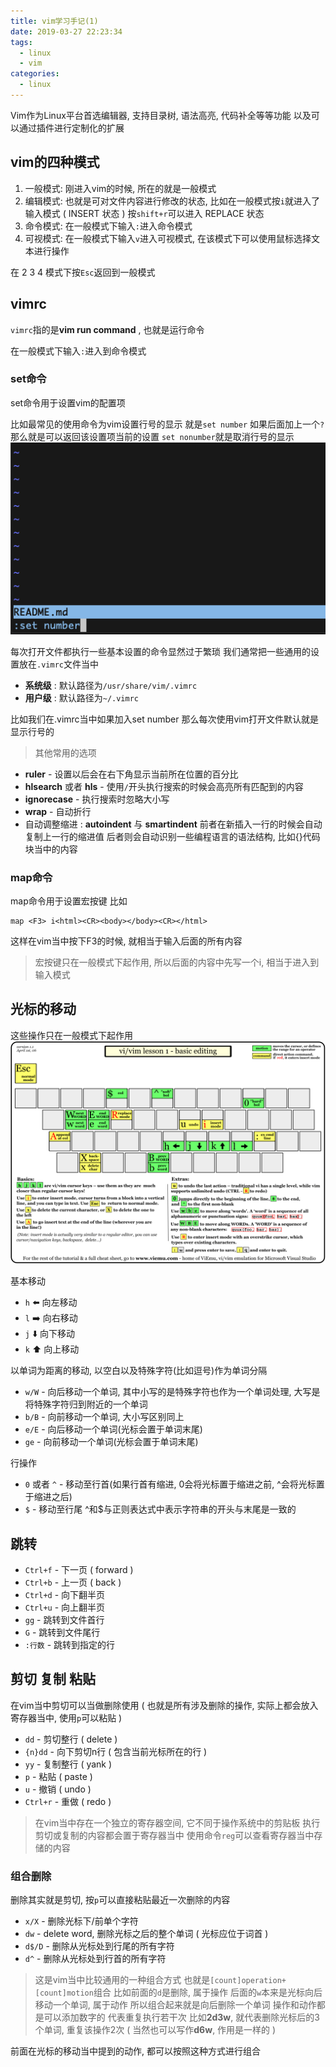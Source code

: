 ```yaml
---
title: vim学习手记(1)
date: 2019-03-27 22:23:34
tags: 
  - linux
  - vim
categories: 
  - linux
---
```


Vim作为Linux平台首选编辑器, 支持目录树, 语法高亮, 代码补全等等功能
以及可以通过插件进行定制化的扩展
<!--more-->
## vim的四种模式
1. 一般模式: 刚进入vim的时候, 所在的就是一般模式
2. 编辑模式: 也就是可对文件内容进行修改的状态, 比如在一般模式按`i`就进入了输入模式 ( INSERT 状态 )
按`shift+r`可以进入 REPLACE 状态
3. 命令模式: 在一般模式下输入`:`进入命令模式
4. 可视模式: 在一般模式下输入`v`进入可视模式, 在该模式下可以使用鼠标选择文本进行操作

在 2 3 4 模式下按`Esc`返回到一般模式

## vimrc
`vimrc`指的是**vim run command** , 也就是运行命令

在一般模式下输入`:`进入到命令模式

### set命令
set命令用于设置vim的配置项

比如最常见的使用命令为vim设置行号的显示
就是`set number`
如果后面加上一个`?` 那么就是可以返回该设置项当前的设置
`set nonumber`就是取消行号的显示
![vimrc](/images/linux/vimrc.png)


每次打开文件都执行一些基本设置的命令显然过于繁琐
我们通常把一些通用的设置放在`.vimrc`文件当中
+ **系统级** : 默认路径为`/usr/share/vim/.vimrc`
+ **用户级** : 默认路径为`~/.vimrc`

比如我们在.vimrc当中如果加入set number
那么每次使用vim打开文件默认就是显示行号的

> 其他常用的选项
+ **ruler** - 设置以后会在右下角显示当前所在位置的百分比
+ **hlsearch** 或者 **hls** - 使用`/`开头执行搜索的时候会高亮所有匹配到的内容
+ **ignorecase** - 执行搜索时忽略大小写
+ **wrap** - 自动折行
+ 自动调整缩进 : **autoindent** 与 **smartindent**
前者在新插入一行的时候会自动复制上一行的缩进值
后者则会自动识别一些编程语言的语法结构, 比如{}代码块当中的内容

### map命令
map命令用于设置宏按键
比如
```
map <F3> i<html><CR><body></body><CR></html>
```
这样在vim当中按下F3的时候, 就相当于输入后面的所有内容
> 宏按键只在一般模式下起作用, 所以后面的内容中先写一个i, 相当于进入到输入模式

## 光标的移动
这些操作只在一般模式下起作用
![光标的移动](/images/linux/vi-vim-tutorial-1.gif)

基本移动
+ `h` ⬅️ 向左移动 
+ `l` ➡️ 向右移动
+ `j` ⬇️ 向下移动
+ `k` ⬆️ 向上移动

以单词为距离的移动, 以空白以及特殊字符(比如逗号)作为单词分隔
+ `w/W` - 向后移动一个单词, 其中小写的是特殊字符也作为一个单词处理, 大写是将特殊字符归到附近的一个单词
+ `b/B` - 向前移动一个单词, 大小写区别同上
+ `e/E` - 向后移动一个单词(光标会置于单词末尾)
+ `ge` - 向前移动一个单词(光标会置于单词末尾)

行操作
+ `0` 或者 `^` - 移动至行首(如果行首有缩进, 0会将光标置于缩进之前, ^会将光标置于缩进之后)
+ `$` - 移动至行尾
^和$与正则表达式中表示字符串的开头与末尾是一致的

## 跳转
+ `Ctrl+f` - 下一页 ( forward )
+ `Ctrl+b` - 上一页 ( back )
+ `Ctrl+d` - 向下翻半页
+ `Ctrl+u` - 向上翻半页
+ `gg` - 跳转到文件首行
+ `G` - 跳转到文件尾行
+ `:行数` - 跳转到指定的行

## 剪切 复制 粘贴
在vim当中剪切可以当做删除使用
( 也就是所有涉及删除的操作, 实际上都会放入寄存器当中, 使用`p`可以粘贴 )

+ `dd` - 剪切整行 ( delete )
+ `{n}dd` - 向下剪切n行 ( 包含当前光标所在的行 )
+ `yy` - 复制整行 ( yank )
+ `p` - 粘贴 ( paste )
+ `u` - 撤销 ( undo )
+ `Ctrl+r` - 重做 ( redo )

> 在vim当中存在一个独立的寄存器空间, 它不同于操作系统中的剪贴板
执行剪切或复制的内容都会置于寄存器当中
使用命令`reg`可以查看寄存器当中存储的内容

### 组合删除
删除其实就是剪切, 按`p`可以直接粘贴最近一次删除的内容
+ `x/X` - 删除光标下/前单个字符
+ `dw` - delete word, 删除光标之后的整个单词 ( 光标应位于词首 )
+ `d$/D` - 删除从光标处到行尾的所有字符
+ `d^` - 删除从光标处到行首的所有字符

> 这是vim当中比较通用的一种组合方式
也就是`[count]operation+[count]motion`组合
比如前面的`d`是删除, 属于操作
后面的`w`本来是光标向后移动一个单词, 属于动作
所以组合起来就是向后删除一个单词
操作和动作都是可以添加数字的
代表重复执行若干次
比如**2d3w**, 就代表删除光标后的3个单词, 重复该操作2次 ( 当然也可以写作**d6w**, 作用是一样的 )

前面在光标的移动当中提到的动作, 都可以按照这种方式进行组合

